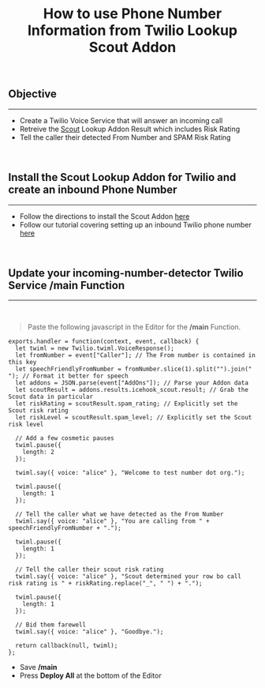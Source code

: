 # **<center>How to use Phone Number Information from Twilio Lookup Scout Addon</center>**

<br/>

## Objective

---

  - Create a Twilio Voice Service that will answer an incoming call
  - Retreive the [Scout](https://scout.tel) Lookup Addon Result which includes Risk Rating
  - Tell the caller their detected From Number and SPAM Risk Rating

<br/>  

## Install the Scout Lookup Addon for Twilio and create an inbound Phone Number

---

  - Follow the directions to install the Scout Addon [here](https://scout.tel/tutorials/2021/06/12/how-to-install-the-scout-twilio-lookup-addon)
  - Follow our tutorial covering setting up an inbound Twilio phone number [here](/twilio/how-to-detect-the-number-a-caller-is-calling-from-on-twilio)

<br/>

## Update your **incoming-number-detector** Twilio Service **/main** Function

---

  <br/>

  > Paste the following javascript in the Editor for the **/main** Function.

  ```
  exports.handler = function(context, event, callback) {  
    let twiml = new Twilio.twiml.VoiceResponse();        
    let fromNumber = event["Caller"]; // The From number is contained in this key 
    let speechFriendlyFromNumber = fromNumber.slice(1).split("").join(" "); // Format it better for speech
    let addons = JSON.parse(event["AddOns"]); // Parse your Addon data
    let scoutResult = addons.results.icehook_scout.result; // Grab the Scout data in particular
    let riskRating = scoutResult.spam_rating; // Explicitly set the Scout risk rating
    let riskLevel = scoutResult.spam_level; // Explicitly set the Scout risk level

    // Add a few cosmetic pauses
    twiml.pause({
      length: 2
    });

    twiml.say({ voice: "alice" }, "Welcome to test number dot org.");

    twiml.pause({
      length: 1
    });

    // Tell the caller what we have detected as the From Number
    twiml.say({ voice: "alice" }, "You are calling from " + speechFriendlyFromNumber + ".");

    twiml.pause({
      length: 1
    });

    // Tell the caller their scout risk rating
    twiml.say({ voice: "alice" }, "Scout determined your row bo call risk rating is " + riskRating.replace("_", " ") + ".");

    twiml.pause({
      length: 1
    });

    // Bid them farewell
    twiml.say({ voice: "alice" }, "Goodbye.");

    return callback(null, twiml);
  };    
  ```

  * Save **/main**
  * Press **Deploy All** at the bottom of the Editor
